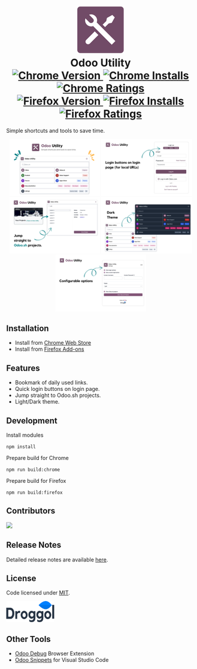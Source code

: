 <h1 align="center" style="border-bottom: 0px;">
    <img src="public/src/images/icon128.png"/>
    <div>Odoo Utility</div>
    <div>
        <a href="https://chrome.google.com/webstore/detail/odoo-utility/jllbemjkkabaohnjcnajhflahlkehmlf">
            <img src="https://img.shields.io/chrome-web-store/v/jllbemjkkabaohnjcnajhflahlkehmlf.svg?label=Chrome&color=1a73e8" alt="Chrome Version">
        </a>
        <a href="https://chrome.google.com/webstore/detail/odoo-utility/jllbemjkkabaohnjcnajhflahlkehmlf">
            <img src="https://img.shields.io/chrome-web-store/users/jllbemjkkabaohnjcnajhflahlkehmlf.svg?label=Installs&color=1a73e8" alt="Chrome Installs">
        </a>
        <a href="https://chrome.google.com/webstore/detail/odoo-utility/jllbemjkkabaohnjcnajhflahlkehmlf">
            <img src="https://img.shields.io/chrome-web-store/rating/jllbemjkkabaohnjcnajhflahlkehmlf.svg?label=Rating&color=1a73e8" alt="Chrome Ratings">
        </a>
    </div>
    <div>
        <a href="https://addons.mozilla.org/en-US/firefox/addon/odoo-utility/">
            <img src="https://img.shields.io/amo/v/odoo-utility.svg?label=Firefox&color=ff6611" alt="Firefox Version">
        </a>
        <a href="https://addons.mozilla.org/en-US/firefox/addon/odoo-utility/">
            <img src="https://img.shields.io/amo/users/odoo-utility.svg?label=Installs&color=ff6611" alt="Firefox Installs">
        </a>
        <a href="https://addons.mozilla.org/en-US/firefox/addon/odoo-utility/">
            <img src="https://img.shields.io/amo/rating/odoo-utility.svg?label=Rating&color=ff6611" alt="Firefox Ratings">
        </a>
    </div>
</h1>

Simple shortcuts and tools to save time.

<p align="center">
    <img src="src/media/screenshots/1.png" width="48%"/>
    <img src="src/media/screenshots/2.png" width="48%"/>
    <img src="src/media/screenshots/3.png" width="48%"/>
    <img src="src/media/screenshots/4.png" width="48%"/>
    <img src="src/media/screenshots/5.png" width="48%"/>
</p>

## Installation
- Install from <a href="https://chrome.google.com/webstore/detail/odoo-utility/jllbemjkkabaohnjcnajhflahlkehmlf">Chrome Web Store</a>
- Install from <a href="https://addons.mozilla.org/en-US/firefox/addon/odoo-utility/">Firefox Add-ons</a>

## Features
- Bookmark of daily used links.
- Quick login buttons on login page.
- Jump straight to Odoo.sh projects.
- Light/Dark theme.

## Development

Install modules

```
npm install
```

Prepare build for Chrome

```
npm run build:chrome
```

Prepare build for Firefox

```
npm run build:firefox
```

## Contributors

<a href="https://github.com/droggol/odoo-utility/graphs/contributors">
    <img src="https://contributors-img.firebaseapp.com/image?repo=droggol/odoo-utility"/>
</a>

## Release Notes

Detailed release notes are available [here](CHANGELOG.md).

## License

Code licensed under [MIT](LICENSE).

<a href="https://www.droggol.com">
    <img src="src/media/logo_black.svg" width="128" height="56"/>
</a>

## Other Tools
- [Odoo Debug](https://github.com/Droggol/OdooDebug) Browser Extension
- [Odoo Snippets](https://github.com/Droggol/VscOdooSnippets) for Visual Studio Code
